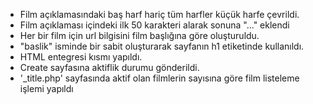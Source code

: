 - Film açıklamasındaki baş harf hariç tüm harfler küçük harfe çevrildi.
- Film açıklaması içindeki ilk 50 karakteri alarak sonuna "..." eklendi
- Her bir film için url bilgisini film başlığına göre oluşturuldu.    
- "baslik" isminde bir sabit oluşturarak sayfanın h1 etiketinde kullanıldı.
- HTML entegresi kısmı yapıldı.
- Create sayfasına aktiflik durumu gönderildi.
- '_title.php' sayfasında aktif olan filmlerin sayısına göre film listeleme işlemi  yapıldı  
